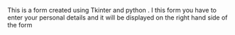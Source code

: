 This is a form created using Tkinter and python . I this form you have to enter your personal details and it will be displayed on the right hand side of the form 
